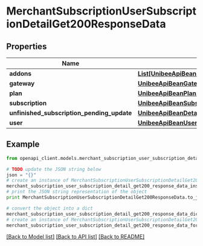# MerchantSubscriptionUserSubscriptionDetailGet200ResponseData


## Properties

Name | Type | Description | Notes
------------ | ------------- | ------------- | -------------
**addons** | [**List[UnibeeApiBeanPlanAddonDetail]**](UnibeeApiBeanPlanAddonDetail.md) | Plan Addon | [optional] 
**gateway** | [**UnibeeApiBeanGatewaySimplify**](UnibeeApiBeanGatewaySimplify.md) |  | [optional] 
**plan** | [**UnibeeApiBeanPlanSimplify**](UnibeeApiBeanPlanSimplify.md) |  | [optional] 
**subscription** | [**UnibeeApiBeanSubscriptionSimplify**](UnibeeApiBeanSubscriptionSimplify.md) |  | [optional] 
**unfinished_subscription_pending_update** | [**UnibeeApiBeanDetailSubscriptionPendingUpdateDetail**](UnibeeApiBeanDetailSubscriptionPendingUpdateDetail.md) |  | [optional] 
**user** | [**UnibeeApiBeanUserAccountSimplify**](UnibeeApiBeanUserAccountSimplify.md) |  | [optional] 

## Example

```python
from openapi_client.models.merchant_subscription_user_subscription_detail_get200_response_data import MerchantSubscriptionUserSubscriptionDetailGet200ResponseData

# TODO update the JSON string below
json = "{}"
# create an instance of MerchantSubscriptionUserSubscriptionDetailGet200ResponseData from a JSON string
merchant_subscription_user_subscription_detail_get200_response_data_instance = MerchantSubscriptionUserSubscriptionDetailGet200ResponseData.from_json(json)
# print the JSON string representation of the object
print MerchantSubscriptionUserSubscriptionDetailGet200ResponseData.to_json()

# convert the object into a dict
merchant_subscription_user_subscription_detail_get200_response_data_dict = merchant_subscription_user_subscription_detail_get200_response_data_instance.to_dict()
# create an instance of MerchantSubscriptionUserSubscriptionDetailGet200ResponseData from a dict
merchant_subscription_user_subscription_detail_get200_response_data_form_dict = merchant_subscription_user_subscription_detail_get200_response_data.from_dict(merchant_subscription_user_subscription_detail_get200_response_data_dict)
```
[[Back to Model list]](../README.md#documentation-for-models) [[Back to API list]](../README.md#documentation-for-api-endpoints) [[Back to README]](../README.md)


